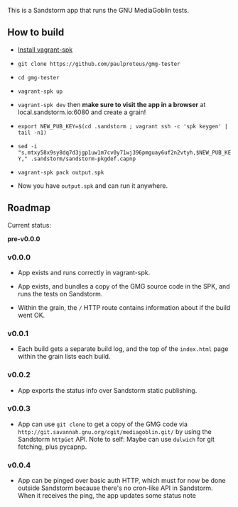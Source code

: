 This is a Sandstorm app that runs the GNU MediaGoblin tests.

## How to build

- [Install vagrant-spk](https://docs.sandstorm.io/en/latest/vagrant-spk/installation/)

- `git clone https://github.com/paulproteus/gmg-tester`

- `cd gmg-tester`

- `vagrant-spk up`

- `vagrant-spk dev` then **make sure to visit the app in a browser** at local.sandstorm.io:6080 and create a grain!

- `export NEW_PUB_KEY=$(cd .sandstorm ; vagrant ssh -c 'spk keygen' | tail -n1)`

- `sed -i "s,mtxy58x9sy8dq7d3jgp1uw1m7cv0y71wj396pmguay6uf2n2vtyh,$NEW_PUB_KEY," .sandstorm/sandstorm-pkgdef.capnp`

- `vagrant-spk pack output.spk`

- Now you have `output.spk` and can run it anywhere.

## Roadmap

Current status:

**pre-v0.0.0**

### v0.0.0

- App exists and runs correctly in vagrant-spk.

- App exists, and bundles a copy of the GMG source code in the SPK, and runs the tests on Sandstorm.

- Within the grain, the `/` HTTP route contains information about if the build went OK.

### v0.0.1

- Each build gets a separate build log, and the top of the
  `index.html` page within the grain lists each build.

### v0.0.2

- App exports the status info over Sandstorm static publishing.

### v0.0.3

- App can use `git clone` to get a copy of the GMG code via
  `http://git.savannah.gnu.org/cgit/mediagoblin.git/` by using the Sandstorm `httpGet` API.  Note to
  self: Maybe can use `dulwich` for git fetching, plus pycapnp.

### v0.0.4

- App can be pinged over basic auth HTTP, which must for now be done outside Sandstorm
  because there's no cron-like API in Sandstorm. When it receives the ping, the app
  updates some status note
